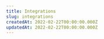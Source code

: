 ```yaml
---
title: Integrations
slug: integrations
createdAt: 2022-02-22T00:00:00.000Z
updatedAt: 2022-02-22T00:00:00.000Z
---
```

